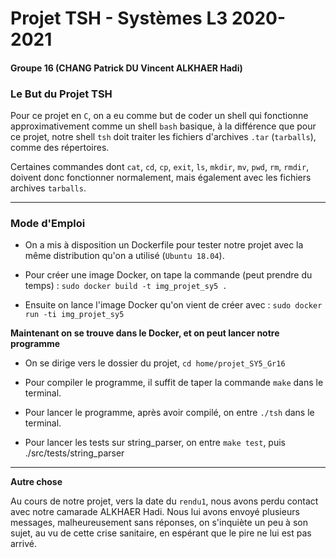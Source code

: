 # Projet TSH - Systèmes L3 2020-2021

#### Groupe 16 (CHANG Patrick DU Vincent ALKHAER Hadi)


### Le But du Projet TSH

Pour ce projet en `C`, on a eu comme but de coder un shell qui 
fonctionne approximativement comme un shell `bash` basique, 
à la différence que pour ce projet, notre shell `tsh` doit traiter 
les fichiers d'archives `.tar` (`tarballs`), comme des répertoires.

Certaines commandes dont `cat`, `cd`, `cp`, `exit`, `ls`, `mkdir`, `mv`, 
`pwd`, `rm`, `rmdir`, doivent donc fonctionner normalement, mais également 
avec les fichiers archives `tarballs`.

---

### Mode d'Emploi

- On a mis à disposition un Dockerfile pour tester notre projet avec 
la même distribution qu'on a utilisé (`Ubuntu 18.04`).

- Pour créer une image Docker, on tape la commande (peut prendre du temps) :
`sudo docker build -t img_projet_sy5 .`

- Ensuite on lance l'image Docker qu'on vient de créer avec :
`sudo docker run -ti img_projet_sy5`


**Maintenant on se trouve dans le Docker, et on peut lancer notre programme**

- On se dirige vers le dossier du projet, `cd home/projet_SY5_Gr16`

- Pour compiler le programme, il suffit de taper la commande `make` 
dans le terminal.

- Pour lancer le programme, après avoir compilé, on entre `./tsh` 
dans le terminal.

- Pour lancer les tests sur string_parser, on entre `make test`, 
puis ./src/tests/string_parser


---


**Autre chose**

Au cours de notre projet, vers la date du `rendu1`, nous avons perdu contact 
avec notre camarade ALKHAER Hadi. Nous lui avons envoyé plusieurs messages, 
malheureusement sans réponses, on s'inquiète un peu à son sujet, au vu de 
cette crise sanitaire, en espérant que le pire ne lui est pas arrivé.
